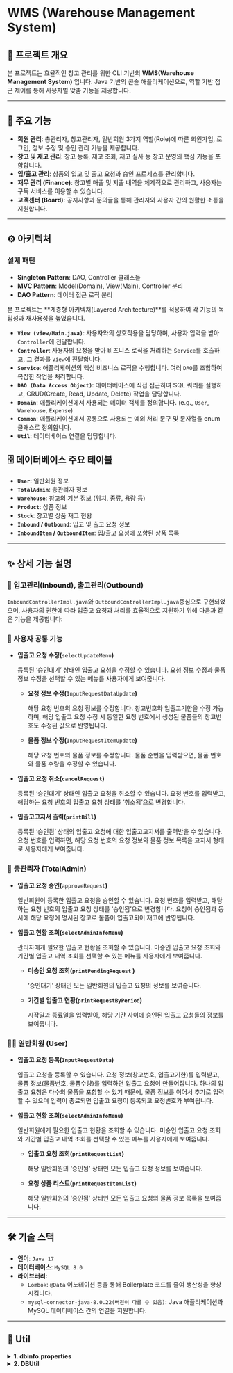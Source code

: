 # WMS (Warehouse Management System)

## 📖 프로젝트 개요

본 프로젝트는 효율적인 창고 관리를 위한 CLI 기반의 **WMS(Warehouse Management System)** 입니다. Java 기반의 콘솔 애플리케이션으로, 역할 기반 접근 제어를 통해 사용자별 맞춤 기능을 제공합니다.

---

## 🌟 주요 기능

- **회원 관리**: 총관리자, 창고관리자, 일반회원 3가지 역할(Role)에 따른 회원가입, 로그인, 정보 수정 및 승인 관리 기능을 제공합니다.
- **창고 및 재고 관리**: 창고 등록, 재고 조회, 재고 실사 등 창고 운영의 핵심 기능을 포함합니다.
- **입/출고 관리**: 상품의 입고 및 출고 요청과 승인 프로세스를 관리합니다.
- **재무 관리 (Finance)**: 창고별 매출 및 지출 내역을 체계적으로 관리하고, 사용자는 구독 서비스를 이용할 수 있습니다.
- **고객센터 (Board)**: 공지사항과 문의글을 통해 관리자와 사용자 간의 원활한 소통을 지원합니다.

---

## ⚙️ 아키텍처

### **설계 패턴**

- **Singleton Pattern**: DAO, Controller 클래스들
- **MVC Pattern**: Model(Domain), View(Main), Controller 분리
- **DAO Pattern**: 데이터 접근 로직 분리

본 프로젝트는 **계층형 아키텍처(Layered Architecture)**를 적용하여 각 기능의 독립성과 재사용성을 높였습니다.

- **`View (view/Main.java)`**: 사용자와의 상호작용을 담당하며, 사용자 입력을 받아 `Controller`에 전달합니다.
- **`Controller`**: 사용자의 요청을 받아 비즈니스 로직을 처리하는 `Service`를 호출하고, 그 결과를 `View`에 전달합니다.
- **`Service`**: 애플리케이션의 핵심 비즈니스 로직을 수행합니다. 여러 `DAO`를 조합하여 복잡한 작업을 처리합니다.
- **`DAO (Data Access Object)`**: 데이터베이스에 직접 접근하여 SQL 쿼리를 실행하고, CRUD(Create, Read, Update, Delete) 작업을 담당합니다.
- **`Domain`**: 애플리케이션에서 사용되는 데이터 객체를 정의합니다. (e.g., `User`, `Warehouse`, `Expense`)
- **`Common`**: 애플리케이션에서 공통으로 사용되는 예외 처리 문구 및 문자열을 enum 클래스로 정의합니다.
- **`Util`**: 데이터베이스 연결을 담당합니다.

## 🗄️ 데이터베이스 주요 테이블

- **`User`**: 일반회원 정보
- **`TotalAdmin`**: 총관리자 정보
- **`Warehouse`**: 창고의 기본 정보 (위치, 종류, 용량 등)
- **`Product`**: 상품 정보
- **`Stock`**: 창고별 상품 재고 현황
- **`Inbound` / `Outbound`**: 입고 및 출고 요청 정보
- **`InboundItem` / `OutboundItem`**: 입/출고 요청에 포함된 상품 목록

---

## ✨ 상세 기능 설명

### 🔁 입고**관리(Inbound), 출고관리(Outbound)**

`InboundControllerImpl.java`와 `OutboundControllerImpl.java`중심으로 구현되었으며, 사용자의 권한에 따라 입출고 요청과 처리를 효율적으로 지원하기 위해 다음과 같은 기능을 제공합니다:

### 👥 사용자 공통 기능

- **입출고 요청 수정(**`selectUpdateMenu`**)**

  등록된 ‘승인대기’ 상태인 입출고 요청을 수정할 수 있습니다.  요청 정보 수정과 물품 정보 수정을 선택할 수 있는 메뉴를 사용자에게 보여줍니다.

    - **요청 정보 수정(**`InputRequestDataUpdate`**)**

      해당 요청 번호의 요청 정보를 수정합니다. 창고번호와 입출고기한을 수정 가능하며, 해당 입출고 요청 수정 시 동일한 요청 번호에서 생성된 물품들의 창고번호도 수정된 값으로 반영됩니다.

    - **물품 정보 수정(**`InputRequestItemUpdate`**)**

      해당 요청 번호의 물품 정보를 수정합니다. 물품 순번을 입력받으면, 물품 번호와 물품 수량을 수정할 수 있습니다.

- **입출고 요청 취소(`cancelRequest`)**

  등록된 ‘승인대기’ 상태인 입출고 요청을 취소할 수 있습니다. 요청 번호를 입력받고, 해당하는 요청 번호의 입출고 요청 상태를 ‘취소됨’으로 변경합니다.

- **입출고고지서 출력(`printBill`)**

  등록된 ‘승인됨’ 상태의 입출고 요청에 대한 입출고고지서를 출력받을 수 있습니다. 요청 번호를 입력하면, 해당 요청 번호의 요청 정보와 물품 정보 목록을 고지서 형태로 사용자에게 보여줍니다.


### 👑 **총관리자 (TotalAdmin)**

- **입출고 요청 승인(**`approveRequest`**)**

  일반회원이 등록한 입출고 요청을 승인할 수 있습니다. 요청 번호를 입력받고, 해당하는 요청 번호의 입출고 요청 상태를 ‘승인됨’으로 변경합니다. 요청이 승인됨과 동시에 해당 요청에 명시된 창고로 물품이 입출고되어 재고에 반영됩니다.

- **입출고 현황 조회(`selectAdminInfoMenu`)**

  관리자에게 필요한 입출고 현황을 조회할 수 있습니다. 미승인 입출고 요청 조회와 기간별 입출고 내역 조회를 선택할 수 있는 메뉴를 사용자에게 보여줍니다.

    - **미승인 요청 조회(`printPendingRequest` )**

      ‘승인대기’ 상태인 모든 일반회원의 입출고 요청의 정보를 보여줍니다.

    - **기간별 입출고 현황(`printRequestByPeriod`)**

      시작일과 종료일을 입력받아, 해당 기간 사이에 승인된 입출고 요청들의 정보를 보여줍니다.


### 🙋‍♂️ **일반회원 (User)**

- **입출고 요청 등록(`InputRequestData`)**

  입출고 요청을 등록할 수 있습니다. 요청 정보(창고번호, 입출고기한)를 입력받고, 물품 정보(물품번호, 물품수량)를 입력하면 입출고 요청이 만들어집니다. 하나의 입출고 요청은 다수의 물품을 포함할 수 있기 때문에, 물품 정보를 이어서 추가로 입력할 수 있으며 입력이 종료되면 입출고 요청이 등록되고 요청번호가 부여됩니다.

- **입출고 현황 조회(`selectAdminInfoMenu`)**

  일반회원에게 필요한 입출고 현황을 조회할 수 있습니다. 미승인 입출고 요청 조회와 기간별 입출고 내역 조회를 선택할 수 있는 메뉴를 사용자에게 보여줍니다.

    - **입출고 요청 조회(`printRequestList`)**

      해당 일반회원의 ‘승인됨’ 상태인 모든 입출고 요청 정보를 보여줍니다.

    - **요청 상품 리스트(`printRequestItemList`)**

      해당 일반회원의 ‘승인됨’ 상태인 모든 입출고 요청의 물품 정보 목록을 보여줍니다.


---

## 🛠️ 기술 스택

- **언어**: `Java 17`
- **데이터베이스**: `MySQL 8.0`
- **라이브러리**:
    - `Lombok`: `@Data` 어노테이션 등을 통해 Boilerplate 코드를 줄여 생산성을 향상시킵니다.
    - `mysql-connector-java-8.0.22(버전이 다를 수 있음)`: Java 애플리케이션과 MySQL 데이터베이스 간의 연결을 지원합니다.

---

## 🚀 Util

<details>
<summary><b>1. dbinfo.properties</b></summary>
<div markdown="1">

    driver = 'jdbc drvier'
    url = 'database url'
    username = 'Personal database username'
    password = 'Personal database userpassword'

</div>
</details>

<details>
<summary><b>2. DBUtil</b></summary>
<div markdown="1">

    package util;
    import java.sql.Connection;
    import java.sql.DriverManager;
    import java.sql.SQLException;
    import java.util.ResourceBundle;
    
    public class* DBUtil {
        private static ResourceBundle bundle;
        static {
            bundle = ResourceBundle.getBundle("util.dbinfo");
            try{
                Class.forName(bundle.getString("driver"));
                //System.out.println("Driver loaded");
            } catch (ClassNotFoundException e) {
                System.out.println("driver not found!");
                e.printStackTrace();
            }
        }
    
        public static Connection* getConnection() {
            try{
                return DriverManager.getConnection(
                        bundle.getString("url"),
                        bundle.getString("username"),
                        bundle.getString("password")
                );
            } catch (SQLException e){
                System.out.println("Connection error!");
                return null;
            }
        }
    }

</div>
</details>
